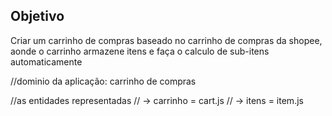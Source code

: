 ## Objetivo

Criar um carrinho de compras baseado no carrinho de compras da shopee, aonde o carrinho armazene itens e faça o calculo de sub-itens automaticamente

//dominio da aplicação: carrinho de compras

//as entidades representadas
// -> carrinho = cart.js
// -> itens = item.js
